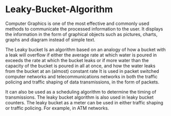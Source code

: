 # Leaky-Bucket-Algorithm


Computer Graphics is one of the most effective and commonly used methods to
communicate the processed information to the user. It displays the information in
the form of graphical objects such as pictures, charts, graphs and diagram instead of
simple text.


The Leaky bucket Is an algorithm based on an analogy of how a bucket with a leak
will overflow if either the average rate at which water is poured in exceeds the rate
at which the bucket leaks or if more water than the capacity of the bucket is poured
in all at once, and how the water leaks from the bucket at an (almost) constant rate
It is used in packet switched computer networks and telecommunications networks
in both the traffic policing and traffic shaping of data transmissions, in the form of
packets.

It can also be used as a scheduling algorithm to determine the timing of
transmissions. The leaky bucket algorithm is also used in leaky bucket counters. The
leaky bucket as a meter can be used in either traffic shaping or traffic policing. For
example, in ATM networks.
